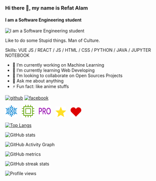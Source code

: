 ### Hi there 👋, my name is Refat Alam
#### I am a Software Engineering student
![I am a Software Engineering student](https://s7.gifyu.com/images/7878-wowie.gif)

Like to do some Stupid things.
Man of Culture.

Skills: VUE JS / REACT / JS / HTML / CSS / PYTHON / JAVA / JUPYTER NOTEBOOK

- 🔭 I’m currently working on Machine Learning 
- 🌱 I’m currently learning Web Developing 
- 👯 I’m looking to collaborate on Open Sources Projects 
- 💬 Ask me about anything 
- ⚡ Fun fact: like anime stuffs 


[<img src='https://cdn.jsdelivr.net/npm/simple-icons@3.0.1/icons/github.svg' alt='github' height='40'>](https://github.com/NICKsensei)  [<img src='https://cdn.jsdelivr.net/npm/simple-icons@3.0.1/icons/facebook.svg' alt='facebook' height='40'>](https://www.facebook.com/refat.yahoo)  

<a href='https://archiveprogram.github.com/'><img src='https://raw.githubusercontent.com/acervenky/animated-github-badges/master/assets/acbadge.gif' width='40' height='40'></a> <a href='https://docs.github.com/en/developers'><img src='https://raw.githubusercontent.com/acervenky/animated-github-badges/master/assets/devbadge.gif' width='40' height='40'></a> <a href='https://github.com/pricing'><img src='https://raw.githubusercontent.com/acervenky/animated-github-badges/master/assets/pro.gif' width='40' height='40'></a> <a href='https://stars.github.com/'><img src='https://raw.githubusercontent.com/acervenky/animated-github-badges/master/assets/starbadge.gif' width='35' height='35'></a> <a href='https://docs.github.com/en/github/supporting-the-open-source-community-with-github-sponsors'><img src='https://raw.githubusercontent.com/acervenky/animated-github-badges/master/assets/sponsorbadge.gif' width='35' height='35'></a> 

[![Top Langs](https://github-readme-stats.vercel.app/api/top-langs/?username=NICKsensei)](https://github.com/anuraghazra/github-readme-stats)

![GitHub stats](https://github-readme-stats.vercel.app/api?username=NICKsensei&show_icons=true)  

![GitHub Activity Graph](https://activity-graph.herokuapp.com/graph?username=NICKsensei)  

![GitHub metrics](https://metrics.lecoq.io/NICKsensei)  

![GitHub streak stats](https://github-readme-streak-stats.herokuapp.com/?user=NICKsensei)  

![Profile views](https://gpvc.arturio.dev/NICKsensei)  
